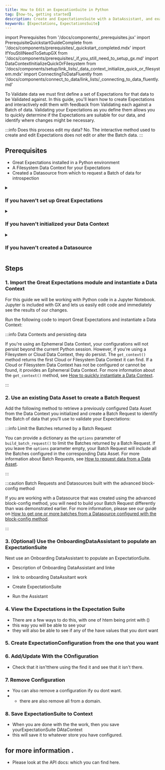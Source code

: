 ```yaml
---
title: How to Edit an ExpecationSuite in Python
tag: [how-to, getting started]
description: Create and ExpectationsSuite with a DataAssistant, and examine, modify specific Expectations in the Suite.
keywords: [Expectations, ExpectationsSuite]
---
```


import Prerequisites from '/docs/components/_prerequisites.jsx'
import PrerequisiteQuickstartGuideComplete from '/docs/components/prerequisites/_quickstart_completed.mdx'
import IfYouStillNeedToSetupGX from '/docs/components/prerequisites/_if_you_still_need_to_setup_gx.md'
import DataContextInitializeQuickOrFilesystem from '/docs/components/setup/link_lists/_data_context_initialize_quick_or_filesystem.mdx'
import ConnectingToDataFluently from '/docs/components/connect_to_data/link_lists/_connecting_to_data_fluently.md'

To Validate data we must first define a set of Expectations for that data to be Validated against.  In this guide, you'll learn how to create Expectations and interactively edit them with feedback from Validating each against a Batch of data. Validating your Expectations as you define them allows you to quickly determine if the Expectations are suitable for our data, and identify where changes might be necessary.

:::info Does this process edit my data?
No.  The interactive method used to create and edit Expectations does not edit or alter the Batch data.
:::

## Prerequisites

<Prerequisites>

- Great Expectations installed in a Python environment
- A Filesystem Data Context for your Expectations
- Created a Datasource from which to request a Batch of data for introspection

</Prerequisites> 

<details>
<summary>

### If you haven't set up Great Expectations

</summary>

<IfYouStillNeedToSetupGX />

</details>

<details>
<summary>

### If you haven't initialized your Data Context

</summary>

See one of the following guides:

<DataContextInitializeQuickOrFilesystem />

</details>

<details>
<summary>

### If you haven't created a Datasource

</summary>

See one of the following guides:

<ConnectingToDataFluently />

</details>

## Steps

### 1. Import the Great Expectations module and instantiate a Data Context

For this guide we will be working with Python code in a Jupyter Notebook. Jupyter is included with GX and lets us easily edit code and immediately see the results of our changes.

Run the following code to import Great Expectations and instantiate a Data Context:

<!-- ```python name="tests/integration/docusaurus/validation/validator/how_to_create_and_edit_expectations_with_instant_feedback_fluent.py imports and data context"
``` -->

:::info Data Contexts and persisting data

If you're using an Ephemeral Data Context, your configurations will not persist beyond the current Python session.  However, if you're using a Filesystem or Cloud Data Context, they do persist.  The `get_context()` method returns the first Cloud or Filesystem Data Context it can find.  If a Cloud or Filesystem Data Context has not be configured or cannot be found, it provides an Ephemeral Data Context.  For more information about the `get_context()` method, see [How to quickly instantiate a Data Context](/docs/guides/setup/configuring_data_contexts/instantiating_data_contexts/how_to_quickly_instantiate_a_data_context).

:::

### 2. Use an existing Data Asset to create a Batch Request

Add the following method to retrieve a previously configured Data Asset from the Data Context you initialized and create a Batch Request to identify the Batch of data that you'll use to validate your Expectations:

<!-- ```python name="tests/integration/docusaurus/validation/validator/how_to_create_and_edit_expectations_with_instant_feedback_fluent.py get_data_asset_and_build_batch_request"
``` -->

:::info Limit the Batches returned by a Batch Request

You can provide a dictionary as the `options` parameter of `build_batch_request()` to limit the Batches returned by a Batch Request.  If you leave the `options` parameter empty, your Batch Request will include all the Batches configured in the corresponding Data Asset.  For more information about Batch Requests, see [How to request data from a Data Asset](/docs/guides/connecting_to_your_data/fluent/batch_requests/how_to_request_data_from_a_data_asset).

:::

:::caution Batch Requests and Datasources built with the advanced block-config method

If you are working with a Datasource that was created using the advanced block-config method, you will need to build your Batch Request differently than was demonstrated earlier.  For more information, please see our guide on [How to get one or more batches from a Datasource configured with the block-config method](/docs/guides/connecting_to_your_data/how_to_get_one_or_more_batches_of_data_from_a_configured_datasource).

:::

### 3. (Optional) Use the OnboardingDataAssistant to populate an ExpectationSuite

Next use an Onboarding DataAssistant to populate an ExpectationSuite.

* Description of Onboarding DataAssistant and linke
* link to onboarding DataAssitant work 

* Create ExpectationSuite
* Run the Assistant 


### 4. View the Expectations in the Expectation Suite
* There are a few ways to do this, with one of htem being print with ()
* this way you will be able to see your 
* they will also be able to see if any of the have values that you dont want 

### 5. Create ExpectationConfiguration from the one that you want 

### 6. Add/Update With the COnfiguration 
* Check that it isn'tthere using the find it and see that it isn't there. 

### 7. Remove Configuration 
* You can also remove a configuration ify ou dont want. 
* * there are also remove all from a domain. 

### 8. Save ExpectationSuite to Context
* When you are done with the the work, then you save yourExpectationSuite DAtaContext
* this will save it to whatever store you have configured.

## for more information .
* Please look at the API docs: which you can find here. 